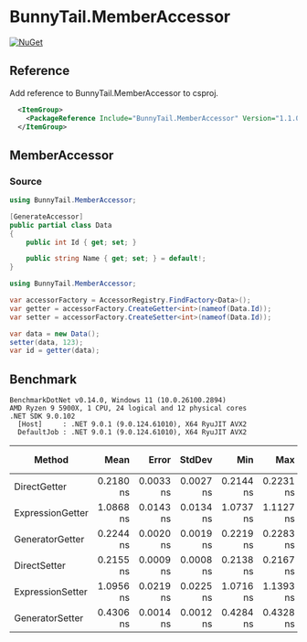 # BunnyTail.MemberAccessor

[![NuGet](https://img.shields.io/nuget/v/BunnyTail.MemberAccessor.svg)](https://www.nuget.org/packages/BunnyTail.MemberAccessor)

## Reference

Add reference to BunnyTail.MemberAccessor to csproj.

```xml
  <ItemGroup>
    <PackageReference Include="BunnyTail.MemberAccessor" Version="1.1.0" />
  </ItemGroup>
```

## MemberAccessor

### Source

```csharp
using BunnyTail.MemberAccessor;

[GenerateAccessor]
public partial class Data
{
    public int Id { get; set; }

    public string Name { get; set; } = default!;
}
```

```csharp
using BunnyTail.MemberAccessor;

var accessorFactory = AccessorRegistry.FindFactory<Data>();
var getter = accessorFactory.CreateGetter<int>(nameof(Data.Id));
var setter = accessorFactory.CreateSetter<int>(nameof(Data.Id));

var data = new Data();
setter(data, 123);
var id = getter(data);
```

## Benchmark

```
BenchmarkDotNet v0.14.0, Windows 11 (10.0.26100.2894)
AMD Ryzen 9 5900X, 1 CPU, 24 logical and 12 physical cores
.NET SDK 9.0.102
  [Host]     : .NET 9.0.1 (9.0.124.61010), X64 RyuJIT AVX2
  DefaultJob : .NET 9.0.1 (9.0.124.61010), X64 RyuJIT AVX2
```
| Method           | Mean      | Error     | StdDev    | Min       | Max       | P90       | Code Size | Allocated |
|----------------- |----------:|----------:|----------:|----------:|----------:|----------:|----------:|----------:|
| DirectGetter     | 0.2180 ns | 0.0033 ns | 0.0027 ns | 0.2144 ns | 0.2231 ns | 0.2222 ns |      10 B |         - |
| ExpressionGetter | 1.0868 ns | 0.0143 ns | 0.0134 ns | 1.0737 ns | 1.1127 ns | 1.1095 ns |      54 B |         - |
| GeneratorGetter  | 0.2244 ns | 0.0020 ns | 0.0019 ns | 0.2219 ns | 0.2283 ns | 0.2269 ns |      72 B |         - |
| DirectSetter     | 0.2155 ns | 0.0009 ns | 0.0008 ns | 0.2138 ns | 0.2167 ns | 0.2165 ns |      28 B |         - |
| ExpressionSetter | 1.0956 ns | 0.0219 ns | 0.0225 ns | 1.0716 ns | 1.1393 ns | 1.1260 ns |      57 B |         - |
| GeneratorSetter  | 0.4306 ns | 0.0014 ns | 0.0012 ns | 0.4284 ns | 0.4328 ns | 0.4323 ns |      80 B |         - |

